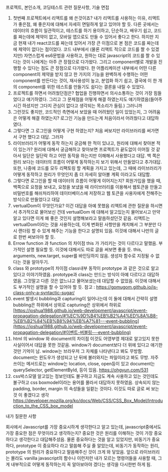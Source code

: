 

프로젝트, 본인소개, 코딩테스트 관련 질문사항, 기술 면접

1. 첫번째 프로젝트에서 리액트를 왜 쓴것이죠?
   내가 리액트를 사용하는 이유, 리액트가 좋은점, 왜 좋은지에 대해서 자세히 면밀하게 알고 있어야 할 듯.
   다른 곳에서는 데이터의 흐름이 일관적이고, 테스트를 하기 용이하고, 단순하고, 배우기 쉽고, 코드를 짜는데에 제약이 없고, 모바일 앱으로도 만들 수 있어서 좋다고 한다.
   하지만 지금 현재 내가 react코드를 짜는데 있어서 가장 큰 이점으로 본 점은 코드를 짜는데에 제약이 없다는 점이었다. 코드 내부에서 (물론 리액트 적으로 코드를 짤 수 있겠지만) 자연스럽게 es6문법을 사용하고, 원하는 대로 javascript의 코드를 짤 수 있다는 것이 나에게는 아주 큰 장점으로 다가왔다. 그리고 component별로 개발을 진행할 수 있다는 점도 큰 장점으로 다가왔다. 한 어플리케이션 내부에서 어떤 다른 component의 제약을 받지 않고 한 가지의 기능을 완벽하게 수행하는 어떤 component를 만든다는 것이, 재사용성이 높고, 분업화 하기 쉽고, 결국에 이 한 개의 component를 위한 테스트를 만들기도 쉽다는 결론을 내릴 수 있었다.
2. 프로젝트를 하면서 어려웠던점은? 
   협업을 진행하면서 의사소통하는 것이 가장 힘들었다고 얘기하였다. 그리고 그 문제점을 어떻게 해결 하였는지도 얘기하였음(들어주시긴 하셨지만 그다지 관심이 없다고 생각되는 목소리가 들림.) 그러니까
3. 그런것도 좋지만, 코드적인 측면에서 보았을 때 어려웠던 일이 있었는지, 그 어려움은 어떻게 해결 하였는지? 
   로그인 기능을 만드는게 처음이라서 어려웠다고 대답하였다.
4. 그렇다면 그 로그인을 어떻게 구현 하였는지?
   처음 써보지만 라이브러리를 써가면서 구현 했다고 대답. 그러자
5. 라이브러리가 어떻게 동작 하는지 궁금해 한 적이 있냐고, 원리에 대해서 찾아본 적이 있는가? 
   원리에 대해서 궁금해하고 찾아보면 프로젝트가 끝도없이 이어질 것 같아서 일단은 일단락 하고 어떤 동작을 하는지만 이해해서 사용했다고 대답. 백 쪽은 원리 보다는 데이터의 흐름이 어떻게 동작하는지 보기 위해서 만들었다고 추가대답. 또한, 나중에 코드를 모두 리팩토링 할 계획을 가지고 있는데, 그 때에 라이브러리가 어떻게 동작하고 원리가 무엇인지 좀 더 자세히 알아볼 계획 이라고도 대답함.
6. 그렇다면 로그인을 할 때 데이터의 흐름이 어떻게 이어지는지?
   회원가입을 했을 때, 백쪽으로 요청을 보내고, 요청을 보냈을 때 라이브러리를 이용해서 웹토큰을 만들고 비밀번호를 해쉬처리하여 데이터베이스에 저장하고 웹 토큰을 사용자에게 전해주는 방식으로 만들었다고 대답
7. vertualDom이 무엇인가요?
   이건 대답을 아예 못했음 리액트에 관한 질문을 하시면서 추가적으로 물어보신 건데 vertualDom 에 대해서 알고있는지 물어보시고 만약 알고 있다면 이게 왜 좋은 것인지 설명해보라고 말씀하셨던것 같음.
   리액트는 vertualDom이라는 것을 사용하는데, 이게 변화된 사항만을 캐치해서 그 부분만 다시 랜더링 할 수 있게 해주는 기능을 한다고 설명되 있음. 이것에 대해서 나만의 글로 한번 써보아야 할 듯.
8. Errow function 과 function 의 차이점
   this 가 가리키는 것이 다르다고 말했음. 부가적인 설명 필요할 듯. 이것에 대해서도 따로 글을 써보면 좋을 듯.
   this, arguments, new.target, super를 바인딩하지 않음.
   생성자 함수로 지정될 수 없다는 것을 알아두기.
9. class 와 prototype의 차이점
   class내부 동작이 prototype 과 같은 것으로 알고 있다고 이야기하였음. prototype과 class는 만드는 방식이 아예 다르다고 대답하였음. 그것말고 다른 것은 없느냐고 물어보셨는데 대답할 수 없었음. 이것에 대해서도 부가적인 설명을 할 수 있어야 할 듯.
   참고 : <https://gomugom.github.io/is-class-only-a-syntactic-sugar/>
10. event 발생시 bubbling과 capturing이 일어나는데 이 둘에 대해서 간략히 설명
    bubbling은 하위에서 상위로
    capturing은 상위에서 하위로
    [https://joshua1988.github.io/web-development/javascript/event-propagation-delegation/#%EC%9D%B4%EB%B2%A4%ED%8A%B8-%EB%B2%84%EB%B8%94%EB%A7%81---event-bubbling](https://joshua1988.github.io/web-development/javascript/event-propagation-delegation/#이벤트-버블링---event-bubbling)
11. html 의 window 와 document의 차이점
    이것도 어영부영 제대로 알고있지 못한 사실이어서 대답을 못한 것같음. window가 document보다 더 위에 있다고 애기한 것만 기억이 남.
    window는 브라우저 그 자체를 나타낸다고 봐도 무방함. 
    document는 윈도우가 생성되고 난 뒤에 불러와지는 파일이라고 봐도 무방.
    자주 쓰이는 메서드로는 window는 location, close, open등이 있고 document는 querySelector, getElementById, 등이 있음.
    <https://ohgyun.com/531>
12. css박스모델
    알고있는 정보인데도 불구하고 지금도 계속 사용하고 있는 것인데도 불구하고 css boxmodel이라는 용어를 몰라서 대답하지 못하였음. 상속되지 않는 padding, border, margin 의 속성들을 일컽는 것이다. 이것도 따로 글로 써 보는 것 이 좋겠다고 생각
    <https://developer.mozilla.org/ko/docs/Web/CSS/CSS_Box_Model/Introduction_to_the_CSS_box_model>

내가 질문한 사항

회사에서 Javascript를 가장 중요시하게 생각한다고 알고 있는데, javascript중에서도 가장 중요한 점은 무엇이라고 생각하는지?
중요한 것은 원리를 이해하는 것이 가장 중요하다고 생각한다고 대답해주셨음. 물론 중요하다는 것을 알고 있었지만, 비동기가 중요하다, prototype 이 중요하다 라고 말씀해 주실 줄 알았는데, 비동기가 동작하는 원리, prototype 의 원리가 중요하다고 말씀해주신 것이 크게 와 닿았음. 앞으로 라이브러리는 몰라도 vanilla javascript의 함수나 이런저런 내가 모르는 명령어들을 사용할 때, 그게 내부적으로 어떻게 동작하는지 꼭 알아보아야 겠다는 생각을 다시한번 하게 됨.